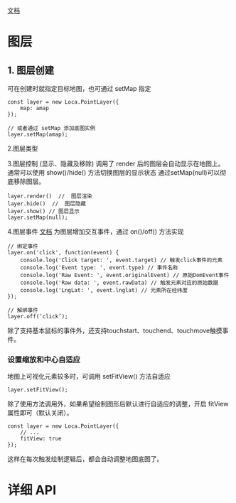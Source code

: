 [文档](https://lbs.amap.com/api/loca-api/guide/baselayer)


# 图层

## 1. 图层创建
可在创建时就指定目标地图，也可通过 setMap 指定
```
const layer = new Loca.PointLayer({
    map: amap
});

// 或者通过 setMap 添加底图实例
layer.setMap(amap);
```




2.图层类型


3.图层控制 (显示、隐藏及移除)
调用了 render 后的图层会自动显示在地图上。 
通常可以使用 show()/hide() 方法切换图层的显示状态
通过setMap(null)可以彻底移除图层。
```
layer.render()  //  图层渲染
layer.hide()  //  图层隐藏
layer.show() // 图层显示
layer.setMap(null);
```

4.图层事件
[文档](https://lbs.amap.com/api/loca-api/base_guide/event)
为图层增加交互事件，通过 on()/off() 方法实现

```
// 绑定事件
layer.on('click', function(event) {
    console.log('Click target: ', event.target) // 触发click事件的元素
    console.log('Event type: ', event.type) // 事件名称
    console.log('Raw Event: ', event.originalEvent) // 原始DomEvent事件
    console.log('Raw data: ', event.rawData) // 触发元素对应的原始数据
    console.log('LngLat: ', event.lnglat) // 元素所在经纬度
});

// 解绑事件
layer.off(‘click’);
```

除了支持基本鼠标的事件外，还支持touchstart、touchend、touchmove触摸事件。


### 设置缩放和中心自适应

地图上可视化元素较多时，可调用 setFitView() 方法自适应

```
layer.setFitView();
```

除了使用方法调用外，如果希望绘制图形后默认进行自适应的调整，开启 fitView属性即可（默认关闭）。
```
const layer = new Loca.PointLayer({
    // ...
    fitView: true
});
```
这样在每次触发绘制逻辑后，都会自动调整地图底图了。




# 详细 API
